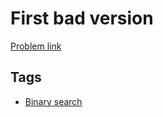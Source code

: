 # First bad version

[Problem link](https://leetcode.com/problems/first-bad-version)

## Tags

* [Binary search](/README.md#Binary_search)
